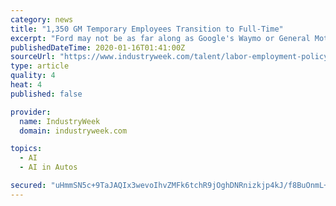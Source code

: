 ```yaml
---
category: news
title: "1,350 GM Temporary Employees Transition to Full-Time"
excerpt: "Ford may not be as far along as Google's Waymo or General Motors' Cruise in their autonomous ... that learning back into the manufacturing environment and into the artificial intelligence [area].” Bailo finds it interesting that Ford's plan is to use ..."
publishedDateTime: 2020-01-16T01:41:00Z
sourceUrl: "https://www.industryweek.com/talent/labor-employment-policy/article/21120615/1350-gm-temporary-employees-transition-to-fulltime"
type: article
quality: 4
heat: 4
published: false

provider:
  name: IndustryWeek
  domain: industryweek.com

topics:
  - AI
  - AI in Autos

secured: "uHmmSN5c+9TaJAQIx3wevoIhvZMFk6tchR9jOghDNRnizkjp4kJ/f8BuOnmL+J0zmr8wiKJn5xy93MrtPPGrdGWUdsPdad9jYzeyKjqYowg7tnkEAnQA662c5oUj6wjQdfcBm8dnbt3BQq3sEVOWMpo8pjQ7Os+yU3hRPAi7XYnwufkhZEcaL2pg4aVxby7fHD4NHXNyIcgGh68GsyiRFeW7tE1gpqXQY4XM2YqRyLyrGxow9d+Pb4OJzJKU5THIH0VdwRfzRQpwHbN4XjiYw5fspZBtJCMAQjVHVlIZvQqM854Lw0Sot3kSXZ6N4+XUgjwlOGOOckinnCtoEYOUHgr4fpqT69xTnddUZ6ZCcUalOgtPwbLBZFf+ArraMeaJ1DE6HobaBvp5Q38zpleVnhrrVmJqsOp34ijEw7dYDhYDpYeuIQsYHr5dwOodYcoD8GWpUXKAxIMKtZQH/iZC8A==;5K6noregsmubDz+eHC/xAg=="
---
```


